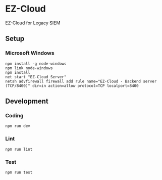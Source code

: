 # EZ-Cloud
 EZ-Cloud for Legacy SIEM

## Setup
### Microsoft Windows

```
npm install -g node-windows
npm link node-windows
npm install
net start "EZ-Cloud Server"
netsh advfirewall firewall add rule name="EZ-Cloud - Backend server (TCP/8400)" dir=in action=allow protocol=TCP localport=8400
```

## Development

### Coding

```
npm run dev
```

### Lint

```
npm run lint
```

### Test

```
npm run test
```

